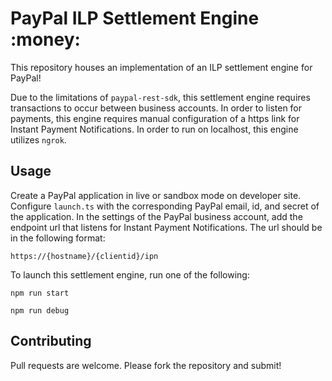 # PayPal ILP Settlement Engine :money:

This repository houses an implementation of an ILP settlement engine for PayPal!

Due to the limitations of `paypal-rest-sdk`, this settlement engine requires transactions to occur between business accounts. In order to listen for payments, this engine requires manual configuration of a https link for Instant Payment Notifications. In order to run on localhost, this engine utilizes `ngrok`. 

## Usage

Create a PayPal application in live or sandbox mode on developer site. Configure `launch.ts` with the corresponding PayPal email, id, and secret of the application. In the settings of the PayPal business account, add the endpoint url that listens for Instant Payment Notifications. The url should be in the following format:

```
https://{hostname}/{clientid}/ipn
```

To launch this settlement engine, run one of the following:

```
npm run start
```

```
npm run debug
```

## Contributing

Pull requests are welcome. Please fork the repository and submit!
